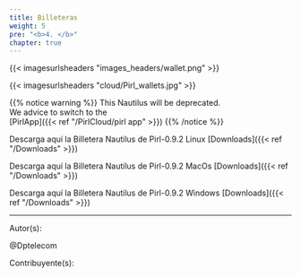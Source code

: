 ```yaml
---
title: Billeteras
weight: 5
pre: "<b>4. </b>"
chapter: true
---
```


{{< imagesurlsheaders "images_headers/wallet.png"  >}}

{{< imagesurlsheaders "cloud/Pirl_wallets.jpg" >}}

{{% notice warning %}}
This Nautilus will be deprecated.  
We advice to switch to the  
[PirlApp]({{< ref "/PirlCloud/pirl app" >}})
{{% /notice %}}

Descarga aquí la Billetera Nautilus de Pirl-0.9.2 Linux [Downloads]({{< ref "/Downloads" >}})

Descarga aquí la Billetera Nautilus de Pirl-0.9.2 MacOs [Downloads]({{< ref "/Downloads" >}})

Descarga aquí la Billetera Nautilus de Pirl-0.9.2 Windows [Downloads]({{< ref "/Downloads" >}})

---
Autor(s):

@Dptelecom

Contribuyente(s):

